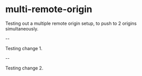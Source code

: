 # multi-remote-origin

Testing out a multiple remote origin setup, to push to 2 origins simultaneously.

--

Testing change 1.

--

Testing change 2.
